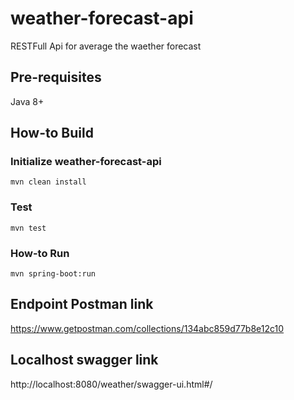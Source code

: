 # weather-forecast-api
RESTFull Api for average the waether forecast

## Pre-requisites
Java 8+

## How-to Build

### Initialize weather-forecast-api
```mvn clean install```

### Test
```mvn test```

### How-to Run
```mvn spring-boot:run```

## Endpoint Postman link
https://www.getpostman.com/collections/134abc859d77b8e12c10


## Localhost swagger link
http://localhost:8080/weather/swagger-ui.html#/
